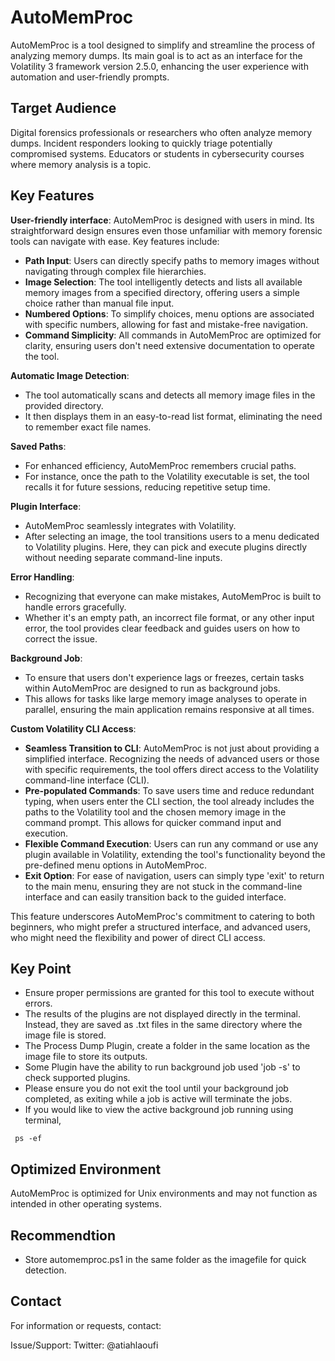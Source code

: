 # AutoMemProc

AutoMemProc is a tool designed to simplify and streamline the process of analyzing memory dumps. Its main goal is to act  as an interface for the Volatility 3 framework version 2.5.0, enhancing the user experience with automation and user-friendly prompts.

## Target Audience
Digital forensics professionals or researchers who often analyze memory dumps. Incident responders looking to quickly triage potentially compromised systems.
Educators or students in cybersecurity courses where memory analysis is a topic.
   
## Key Features

**User-friendly interface**: AutoMemProc is designed with users in mind. Its straightforward design ensures even those unfamiliar with memory forensic tools can navigate with ease. Key features include:
- **Path Input**: Users can directly specify paths to memory images without navigating through complex file hierarchies.
- **Image Selection**: The tool intelligently detects and lists all available memory images from a specified directory, offering users a simple choice rather than manual file input.
- **Numbered Options**: To simplify choices, menu options are associated with specific numbers, allowing for fast and mistake-free navigation.
- **Command Simplicity**: All commands in AutoMemProc are optimized for clarity, ensuring users don't need extensive documentation to operate the tool.

**Automatic Image Detection**: 
- The tool automatically scans and detects all memory image files in the provided directory.
- It then displays them in an easy-to-read list format, eliminating the need to remember exact file names.

**Saved Paths**:
- For enhanced efficiency, AutoMemProc remembers crucial paths. 
- For instance, once the path to the Volatility executable is set, the tool recalls it for future sessions, reducing repetitive setup time.

**Plugin Interface**: 
- AutoMemProc seamlessly integrates with Volatility.
- After selecting an image, the tool transitions users to a menu dedicated to Volatility plugins. Here, they can pick and execute plugins directly without needing separate command-line inputs.

**Error Handling**: 
- Recognizing that everyone can make mistakes, AutoMemProc is built to handle errors gracefully.
- Whether it's an empty path, an incorrect file format, or any other input error, the tool provides clear feedback and guides users on how to correct the issue.

**Background Job**: 
- To ensure that users don't experience lags or freezes, certain tasks within AutoMemProc are designed to run as background jobs.
- This allows for tasks like large memory image analyses to operate in parallel, ensuring the main application remains responsive at all times.

**Custom Volatility CLI Access**:
- **Seamless Transition to CLI**: AutoMemProc is not just about providing a simplified interface. Recognizing the needs of advanced users or those with specific requirements, the tool offers direct access to the Volatility command-line interface (CLI).
- **Pre-populated Commands**: To save users time and reduce redundant typing, when users enter the CLI section, the tool already includes the paths to the Volatility tool and the chosen memory image in the command prompt. This allows for quicker command input and execution.
- **Flexible Command Execution**: Users can run any command or use any plugin available in Volatility, extending the tool's functionality beyond the pre-defined menu options in AutoMemProc.
- **Exit Option**: For ease of navigation, users can simply type 'exit' to return to the main menu, ensuring they are not stuck in the command-line interface and can easily transition back to the guided interface.

This feature underscores AutoMemProc's commitment to catering to both beginners, who might prefer a structured interface, and advanced users, who might need the flexibility and power of direct CLI access.

## Key Point

- Ensure proper permissions are granted for this tool to execute without errors.
- The results of the plugins are not displayed directly in the terminal. Instead, they are saved as .txt files in the same directory where the image file is stored.
- The Process Dump Plugin, create a folder in the same location as the image file to store its outputs. 
- Some Plugin have the ability to run background job used 'job -s' to check supported plugins.
- Please ensure you do not exit the tool until your background job completed, as exiting while a job is active will terminate the jobs.
- If you would like to view the active background job running using terminal,

 ``` shell
  ps -ef
  ```

## Optimized Environment
AutoMemProc is optimized for Unix environments and may not function as intended in other operating systems.

## Recommendtion

- Store automemproc.ps1 in the same folder as the imagefile for quick detection.


## Contact

For information or requests, contact:

Issue/Support: 
Twitter: @atiahlaoufi
